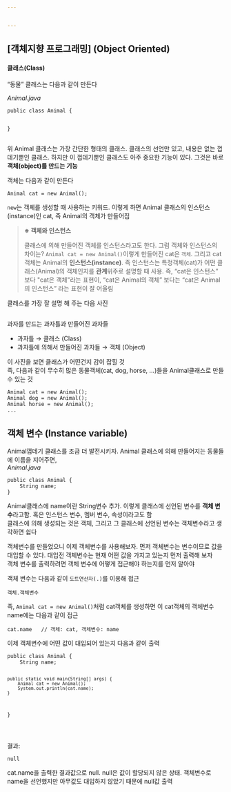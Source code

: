 ```yaml
---


---
```


<h2 id="객체지향-프로그래밍-object-oriented">[객체지향 프로그래밍] (Object Oriented)</h2>
<h4 id="클래스class">클래스(Class)</h4>
<p>“동물” 클래스는 다음과 같이 만든다</p>
<p><em>Animal.java</em></p>
<pre><code>public class Animal {

}
</code></pre>
<p>위 Animal 클래스는 가장 간단한 형태의 클래스. 클래스의 선언만 있고, 내용은 없는 껍데기뿐인 클래스. 하지만 이 껍데기뿐인 클래스도 아주 중요한 기능이 있다. 그것은 바로  <strong>객체(object)를 만드는 기능</strong></p>
<p>객체는 다음과 같이 만든다</p>
<pre><code>Animal cat = new Animal();
</code></pre>
<p><code>new</code>는 객체를 생성할 때 사용하는 키워드. 이렇게 하면 Animal 클래스의 인스턴스(instance)인 cat, 즉 Animal의 객체가 만들어짐</p>
<blockquote>
<p><strong>※ 객체와 인스턴스</strong></p>
<p>클래스에 의해 만들어진 객체를 인스턴스라고도 한다. 그럼 객체와 인스턴스의 차이는? <code>Animal cat = new Animal()</code>이렇게 만들어진 cat은 <code>객체</code>. 그리고 cat객체는 Animal의  <strong>인스턴스(instance)</strong>. 즉 인스턴스는 특정객체(cat)가 어떤 클래스(Animal)의 객체인지를  <strong>관계</strong>위주로 설명할 때 사용. 즉, “cat은 인스턴스” 보다 "cat은 객체"라는 표현이, “cat은 Animal의 객체” 보다는 “cat은 Animal의 인스턴스” 라는 표현이 잘 어울림</p>
</blockquote>
<p>클래스를 가장 잘 설명 해 주는 다음 사진</p>
<p><img src="http://wikidocs.net/images/page/214/c1.png" alt=""></p>
<p>과자를 만드는 과자틀과 만들어진 과자들</p>
<ul>
<li>과자틀 → 클래스 (Class)</li>
<li>과자틀에 의해서 만들어진 과자들 → 객체 (Object)</li>
</ul>
<p>이 사진을 보면 클래스가 어떤건지 감이 잡힐 것<br>
즉, 다음과 같이 무수히 많은 동물객체(cat, dog, horse, …)들을 Animal클래스로 만들 수 있는 것</p>
<pre><code>Animal cat = new Animal();
Animal dog = new Animal();
Animal horse = new Animal();
...
</code></pre>
<h2 id="객체-변수-instance-variable">객체 변수 (Instance variable)</h2>
<p>Animal껍데기 클래스를 조금 더 발전시키자. Animal 클래스에 의해 만들어지는 동물들에 이름을 지어주면,<br>
<em>Animal.java</em></p>
<pre><code>public class Animal {
    String name;
}
</code></pre>
<p>Animal클래스에 name이란 String변수 추가. 이렇게 클래스에 선언된 변수를  <strong>객체 변수</strong>라고함. 혹은 인스턴스 변수, 멤버 변수, 속성이라고도 함<br>
클래스에 의해 생성되는 것은 객체, 그리고 그 클래스에 선언된 변수는 객체변수라고 생각하면 쉽다</p>
<p>객체변수를 만들었으니 이제 객체변수를 사용해보자. 먼저 객체변수는 변수이므로 값을 대입할 수 있다. 대입전 객체변수는 현재 어떤 값을 가지고 있는지 먼저 출력해 보자<br>
객체 변수를 출력하려면 객체 변수에 어떻게 접근해야 하는지를 먼저 알아야</p>
<p>객체 변수는 다음과 같이 <code>도트연산자(.)</code>를 이용해 접근</p>
<pre><code>객체.객체변수
</code></pre>
<p>즉,  <code>Animal cat = new Animal()</code>처럼 cat객체를 생성하면 이 cat객체의 객체변수 name에는 다음과 같이 접근</p>
<pre><code>cat.name   // 객체: cat, 객체변수: name
</code></pre>
<p>이제 객체변수에 어떤 값이 대입되어 있는지 다음과 같이 출력</p>
<pre><code>public class Animal {
    String name;

    public static void main(String[] args) {
        Animal cat = new Animal();
        System.out.println(cat.name);
    }
}

</code></pre>
<p>결과:</p>
<pre><code>null
</code></pre>
<p>cat.name을 출력한 결과값으로 null. null은 값이 할당되지 않은 상태. 객체변수로 name을 선언했지만 아무값도 대입하지 않았기 때문에 null값 출력</p>

